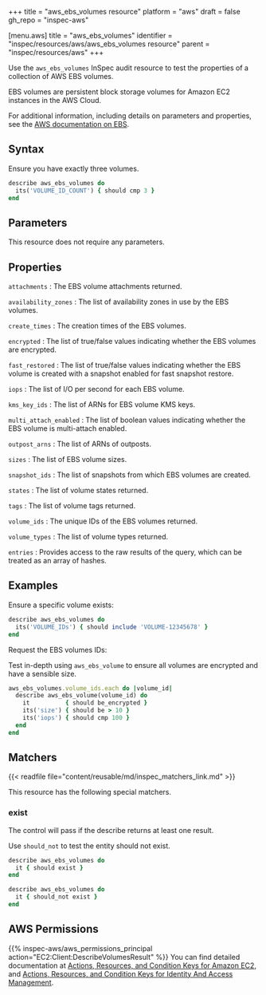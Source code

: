 +++
title = "aws_ebs_volumes resource"
platform = "aws"
draft = false
gh_repo = "inspec-aws"

[menu.aws]
title = "aws_ebs_volumes"
identifier = "inspec/resources/aws/aws_ebs_volumes resource"
parent = "inspec/resources/aws"
+++

Use the `aws_ebs_volumes` InSpec audit resource to test the properties of a collection of AWS EBS volumes.

EBS volumes are persistent block storage volumes for Amazon EC2 instances in the AWS Cloud.

For additional information, including details on parameters and properties, see the [AWS documentation on EBS](https://docs.aws.amazon.com/AWSEC2/latest/UserGuide/AmazonEBS.html).

## Syntax

 Ensure you have exactly three volumes.

```ruby
describe aws_ebs_volumes do
  its('VOLUME_ID_COUNT') { should cmp 3 }
end
```

## Parameters

This resource does not require any parameters.

## Properties

`attachments`
: The EBS volume attachments returned.

`availability_zones`
: The list of availability zones in use by the EBS volumes.

`create_times`
: The creation times of the EBS volumes.

`encrypted`
: The list of true/false values indicating whether the EBS volumes are encrypted.

`fast_restored`
: The list of true/false values indicating whether the EBS volume is created with a snapshot enabled for fast snapshot restore.

`iops`
: The list of I/O per second for each EBS volume.

`kms_key_ids`
: The list of ARNs for EBS volume KMS keys.

`multi_attach_enabled`
: The list of boolean values indicating whether the EBS volume is multi-attach enabled.

`outpost_arns`
: The list of ARNs of outposts.

`sizes`
: The list of EBS volume sizes.

`snapshot_ids`
: The list of snapshots from which EBS volumes are created.

`states`
: The list of volume states returned.

`tags`
: The list of volume tags returned.

`volume_ids`
: The unique IDs of the EBS volumes returned.

`volume_types`
: The list of volume types returned.

`entries`
: Provides access to the raw results of the query, which can be treated as an array of hashes.

## Examples

Ensure a specific volume exists:

```ruby
describe aws_ebs_volumes do
  its('VOLUME_IDs') { should include 'VOLUME-12345678' }
end
```

Request the EBS volumes IDs:

Test in-depth using `aws_ebs_volume` to ensure all volumes are encrypted and have a sensible size.

```ruby
aws_ebs_volumes.volume_ids.each do |volume_id|
  describe aws_ebs_volume(volume_id) do
    it          { should be_encrypted }
    its('size') { should be > 10 }
    its('iops') { should cmp 100 }
  end
end
```

## Matchers

{{< readfile file="content/reusable/md/inspec_matchers_link.md" >}}

This resource has the following special matchers.

### exist

The control will pass if the describe returns at least one result.

Use `should_not` to test the entity should not exist.

```ruby
describe aws_ebs_volumes do
  it { should exist }
end
```

```ruby
describe aws_ebs_volumes do
  it { should_not exist }
end
```

## AWS Permissions

{{% inspec-aws/aws_permissions_principal action="EC2:Client:DescribeVolumesResult" %}}
You can find detailed documentation at [Actions, Resources, and Condition Keys for Amazon EC2](https://docs.aws.amazon.com/IAM/latest/UserGuide/list_amazonec2.html), and [Actions, Resources, and Condition Keys for Identity And Access Management](https://docs.aws.amazon.com/IAM/latest/UserGuide/list_identityandaccessmanagement.html).
